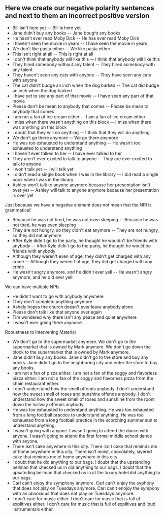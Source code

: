 ## Here we create our negative polarity sentences and next to them an incorrect positive version

* Bill isn't here yet -- Bill is here yet
* Jane didn't buy any books -- Jane bought any books
* He hasn't ever read Moby Dick -- He has ever read Moby Dick
* I haven't seen the movie in years -- I have seen the movie in years
* We don't like pasta either -- We like pasta either
* This isn't right at all -- This is right at all
* I don't think that anybody will like this -- I think that anybody will like this
* They hired somebody without any talent -- They hired somebody with any talent
* They haven't seen any cats with anyone -- They have seen any cats with anyone
* The cat didn't budge an inch when the dog barked -- The cat did budge an inch when the dog barked
* I have yet to see any part of that movie -- I have seen any part of that movie
* Please don't be mean to anybody that comes -- Please be mean to anybody that comes
* I am not a fan of ice cream either -- I am a fan of ice cream either
* I miss when there wasn't anything on this block -- I miss when there was anything on this block
* I doubt that they will do anything -- I think that they will do anything
* We don't go there anymore -- We go there anymore
* He was too exhausted to understand anything -- He wasn't too exhausted to understand anything
* I haven't ever talked to her -- I have ever talked to her
* They aren't ever excited to talk to anyone -- They are ever excited to talk to anyone
* I won't talk yet -- I will talk yet
* I didn't read a single book when I was in the library -- I did read a single book when I was in the library
* Ashley won't talk to anyone anymore because her presentation isn't over yet -- Ashley will talk to anyone anymore because her presentation is over yet 

Just because we have a negative element does not mean that the NPI is grammatical!
* Because he was not tired, he was not even sleeping -- Because he was not tired, he was even sleeping
* They are not hungry, so they didn't eat anymore -- They are not hungry, so they did eat anymore
* After Kyle didn't go to the party, he thought he wouldn't be friends with anybody -- After Kyle didn't go to the party, he thought he would be friends with anybody
* Although they weren't even of age, they didn't get charged with any crime -- Although they weren't of age, they did get charged with any crime
* He wasn't angry anymore, and he didn't ever yell -- He wasn't angry anymore, and he did ever yell


We can have multiple NPIs
* He didn't want to go with anybody anywhere
* They don't complete anything anymore
* Ashely hopes the church doesn't ever leave anybody alone
* Please don't talk like that anyone ever again
* Tim wondered why there isn't any peace and quiet anywhere
* I wasn't ever going there anymore

Robustness to Intervening Material
* We don't go to the supermarket anymore. We don't go to the supermarket that is owned by Mark anymore. We don't go down the block to the supermarket that is owned by Mark anymore.
* Jane didn't buy any books. Jane didn't go to the store and buy any books. Jane didn't go to the neighboring city and enter the store to buy any books.
* I am not a fan of pizza either. I am not a fan of the soggy and flavorless pizza either. I am not a fan of the soggy and flavorless pizza from the chain restaurant either.
* I don't understand how the smell offends anybody. I don't understand how the sweet smell of roses and sunshine offends anybody. I don't understand how the sweet smell of roses and sunshine from the room down the hallway offends anybody.
* He was too exhausted to understand anything. He was too exhausted from a long football practice to understand anything. He was too exhausted from a long football practice in the scorching summer sun to understand anything.
* I wasn't going with anyone. I wasn't going to attend the dance with anyone. I wasn't going to attend the first formal middle school dance with anyone.
* There isn't cake anywhere in this city. There isn't cake that reminds me of home anywhere in this city. There isn't moist, chocolately, layered cake that reminds me of home anywhere in this city.
* I doubt that he did anything to our bags. I doubt that the upstanding bellman that checked us in did anything to our bags. I doubt that the upsatnding bellman that checked us in at the luxury hotel did anything to our bags.
* Carl can't enjoy the symphony anymore. Carl can't enjoy the syphony that does not play on Tuesdays anymore. Carl can't enojoy the sympony with an obnoxious that does not play on Tuesdays anymore.
* I don't care for music either. I don't care for music that is full of explitives either. I don't care for music that is full of explitives and loud instrumentals either.
